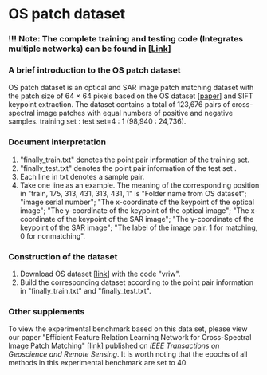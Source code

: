 # OS patch dataset  

### !!! Note: The complete training and testing code (Integrates multiple networks) can be found in [[Link](https://github.com/YuChuang1205/RRL-Net)]


### A brief introduction to the OS patch dataset
OS patch dataset is an optical and SAR image patch matching dataset with the patch size of 64 × 64 pixels based on the OS dataset [[paper](https://ieeexplore.ieee.org/document/9204802)] and SIFT keypoint extraction. The dataset contains a total of 123,676 pairs of cross-spectral image patches with equal numbers of positive and negative samples. training set : test set=4 : 1 (98,940 : 24,736).   


### Document interpretation  
1. "finally_train.txt" denotes the point pair information of the training set.  
2. "finally_test.txt" denotes the point pair information of the test set .  
3. Each line in txt denotes a sample pair.  
4. Take one line as an example. The meaning of the corresponding position in "train, 175, 313, 431, 313, 431, 1" is "Folder name from OS dataset"; "image serial number"; "The x-coordinate of the keypoint of the optical image"; "The y-coordinate of the keypoint of the optical image"; "The x-coordinate of the keypoint of the SAR image"; "The y-coordinate of the keypoint of the SAR image"; "The label of the image pair. 1 for matching, 0 for nonmatching".  


### Construction of the dataset  
1. Download OS dataset [[link](https://pan.baidu.com/s/14bqaJhMSZEy7EXcXVAc77w)] with the code "vriw".  
2. Build the corresponding dataset according to the point pair information in "finally_train.txt" and "finally_test.txt".  


### Other supplements
To view the experimental benchmark based on this data set, please view our paper "Efficient Feature Relation Learning Network for Cross-Spectral Image Patch Matching" [[link](https://ieeexplore.ieee.org/document/10164118)] published on *IEEE Transactions on Geoscience and Remote Sensing*. It is worth noting that the epochs of all methods in this experimental benchmark are set to 40.  




   


